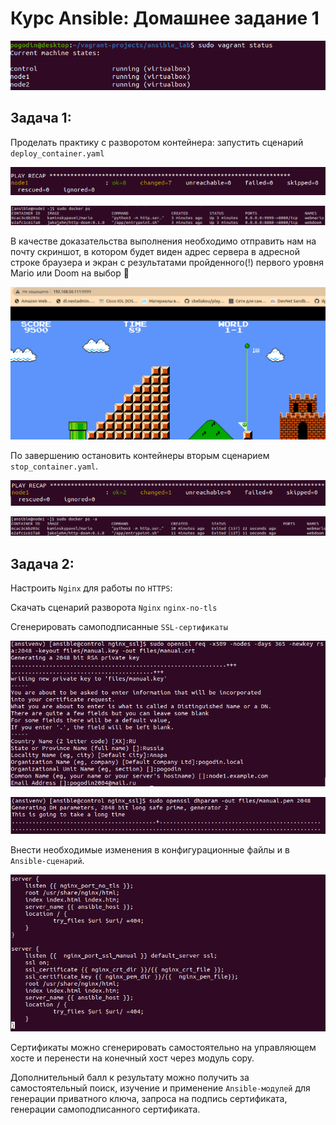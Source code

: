 # Курс Ansible: Домашнее задание 1

![](img/vagrantVM.png)

## Задача 1:

   Проделать практику с разворотом контейнера: запустить сценарий `deploy_container.yaml`
   
![](img/games.png)

![](img/games_2.png)

   В качестве доказательства выполнения необходимо отправить нам на почту скриншот, в котором будет виден адрес сервера в адресной строке браузера и экран с результатами пройденного(!) первого уровня Mario или Doom на выбор 🤗

![](img/mario.png)

   По завершению остановить контейнеры вторым сценарием `stop_container.yaml`.

![](img/stop_games.png)

![](img/stop_containers.png)

## Задача 2:

   Настроить `Nginx` для работы по `HTTPS`:

   Скачать сценарий разворота `Nginx` `nginx-no-tls`
   
   Сгенерировать самоподписанные `SSL-сертификаты`
   
![](img/key_generate.png)

![](img/pem_generate.png)
   
   Внести необходимые изменения в конфигурационные файлы и в `Ansible-сценарий`.

![](img/template_file.png)

   Сертификаты можно сгенерировать самостоятельно на управляющем хосте и перенести на конечный хост через модуль copy.

   Дополнительный балл к результату можно получить за самостоятельный поиск, изучение и применение `Ansible-модулей` для генерации приватного ключа, запроса на подпись сертификата, генерации самоподписанного сертификата.


